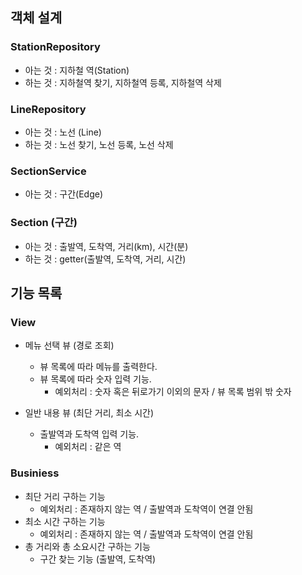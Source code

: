## 객체 설계

### StationRepository
* 아는 것 : 지하철 역(Station)
* 하는 것 : 지하철역 찾기, 지하철역 등록, 지하철역 삭제

### LineRepository
* 아는 것 : 노선 (Line)
* 하는 것 : 노선 찾기, 노선 등록, 노선 삭제

### SectionService
* 아는 것 : 구간(Edge) 

### Section (구간)
* 아는 것 : 출발역, 도착역, 거리(km), 시간(분)
* 하는 것 : getter(출발역, 도착역, 거리, 시간)


## 기능 목록 

### View
* 메뉴 선택 뷰 (경로 조회)
  * 뷰 목록에 따라 메뉴를 출력한다.
  * 뷰 목록에 따라 숫자 입력 기능.
    * 예외처리 : 숫자 혹은 뒤로가기 이외의 문자 / 뷰 목록 범위 밖 숫자

* 일반 내용 뷰 (최단 거리, 최소 시간)
  * 출발역과 도착역 입력 기능.
    * 예외처리 : 같은 역
    
### Businiess
* 최단 거리 구하는 기능
  * 예외처리 : 존재하지 않는 역 / 출발역과 도착역이 연결 안됨
* 최소 시간 구하는 기능
  * 예외처리 : 존재하지 않는 역 / 출발역과 도착역이 연결 안됨
* 총 거리와 총 소요시간 구하는 기능
  * 구간 찾는 기능 (출발역, 도착역)